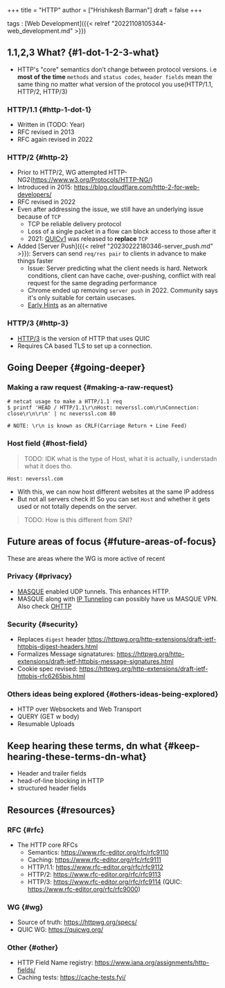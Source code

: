 +++
title = "HTTP"
author = ["Hrishikesh Barman"]
draft = false
+++

tags
: [Web Development]({{< relref "20221108105344-web_development.md" >}})


## 1.1,2,3 What? {#1-dot-1-2-3-what}

-   HTTP's "core" semantics don’t change between protocol versions. i.e **most of the time** `methods` and `status codes`, `header fields` mean the same thing no matter what version of the protocol you use(HTTP/1.1, HTTP/2, HTTP/3)


### HTTP/1.1 {#http-1-dot-1}

-   Written in (TODO: Year)
-   RFC revised in 2013
-   RFC again revised in 2022


### HTTP/2 {#http-2}

-   Prior to HTTP/2, WG attempted HTTP-NG2(<https://www.w3.org/Protocols/HTTP-NG/>)
-   Introduced in 2015: <https://blog.cloudflare.com/http-2-for-web-developers/>
-   RFC revised in 2022
-   Even after addressing the issue, we still have an underlying issue because of `TCP`
    -   TCP be reliable delivery protocol
    -   Loss of a single packet in a flow can block access to those after it
    -   2021: [QUICv1](https://blog.cloudflare.com/quic-version-1-is-live-on-cloudflare/) was released to **replace** `TCP`
-   Added [Server Push]({{< relref "20230222180346-server_push.md" >}}): Servers can send `req/res pair` to clients in advance to make things faster
    -   Issue: Server predicting what the client needs is hard. Network conditions, client can have cache, over-pushing, conflict with real request for the same degrading performance
    -   Chrome ended up removing `server push` in 2022. Community says it's only suitable for certain usecases.
    -   [Early Hints](https://httpwg.org/specs/rfc8297.html) as an alternative


### HTTP/3 {#http-3}

-   [HTTP/3](https://blog.cloudflare.com/cloudflare-view-http3-usage/) is the version of HTTP that uses QUIC
-   Requires CA based TLS to set up a connection.


## Going Deeper {#going-deeper}


### Making a raw request {#making-a-raw-request}

```shell
# netcat usage to make a HTTP/1.1 req
$ printf 'HEAD / HTTP/1.1\r\nHost: neverssl.com\r\nConnection: close\r\n\r\n' | nc neverssl.com 80

# NOTE: \r\n is known as CRLF(Carriage Return + Line Feed)
```


### Host field {#host-field}

> TODO: IDK what is the type of Host, what it is actually, i understadn what it does tho.

```shell
Host: neverssl.com
```

-   With this, we can now host different websites at the same IP address
-   But not all servers check it! So you can set `Host` and whether it gets used or not totally depends on the server.

<div class="warning small-text">

> TODO: How is this different from SNI?
</div>


## Future areas of focus {#future-areas-of-focus}

These are areas where the WG is more active of recent


### Privacy {#privacy}

-   [MASQUE](https://ietf-wg-masque.github.io/) enabled UDP tunnels. This enhances HTTP.
-   MASQUE along with [IP Tunneling](https://blog.cloudflare.com/unlocking-quic-proxying-potential/) can possibly have us MASQUE VPN. Also check [OHTTP](https://www.ietf.org/archive/id/draft-ietf-ohai-ohttp-06.html)


### Security {#security}

-   Replaces `digest` header <https://httpwg.org/http-extensions/draft-ietf-httpbis-digest-headers.html>
-   Formalizes Message signatatures: <https://httpwg.org/http-extensions/draft-ietf-httpbis-message-signatures.html>
-   Cookie spec revised: <https://httpwg.org/http-extensions/draft-ietf-httpbis-rfc6265bis.html>


### Others ideas being explored {#others-ideas-being-explored}

-   HTTP over Websockets and Web Transport
-   QUERY (GET w body)
-   Resumable Uploads


## Keep hearing these terms, dn what {#keep-hearing-these-terms-dn-what}

-   Header and trailer fields
-   head-of-line blocking in HTTP
-   structured header fields


## Resources {#resources}


### RFC {#rfc}

-   The HTTP core RFCs
    -   Semantics: <https://www.rfc-editor.org/rfc/rfc9110>
    -   Caching: <https://www.rfc-editor.org/rfc/rfc9111>
    -   HTTP/1.1: <https://www.rfc-editor.org/rfc/rfc9112>
    -   HTTP/2: <https://www.rfc-editor.org/rfc/rfc9113>
    -   HTTP/3: <https://www.rfc-editor.org/rfc/rfc9114> (QUIC: <https://www.rfc-editor.org/rfc/rfc9000>)


### WG {#wg}

-   Source of truth: <https://httpwg.org/specs/>
-   QUIC WG: <https://quicwg.org/>


### Other {#other}

-   HTTP Field Name registry: <https://www.iana.org/assignments/http-fields/>
-   Caching tests: <https://cache-tests.fyi/>
